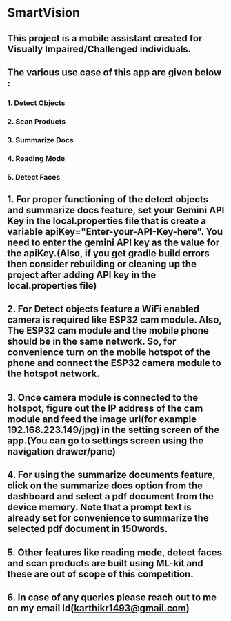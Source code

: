 # SmartVision
## This project is a mobile assistant created for Visually Impaired/Challenged individuals.
## The various use case of this app are given below :
### 1. Detect Objects   
### 2. Scan Products
### 3. Summarize Docs
### 4. Reading Mode
### 5. Detect Faces

## 1. For proper functioning of the detect objects and summarize docs feature, set your Gemini API Key in the local.properties file that is create a variable apiKey="Enter-your-API-Key-here". You need to enter the gemini API key as the value for the apiKey.(Also, if you get gradle build errors then consider rebuilding or cleaning up the project after adding API key in the local.properties file)
## 2. For Detect objects feature a WiFi enabled camera is required like ESP32 cam module. Also, The ESP32 cam module and the mobile phone should be in the same network. So, for convenience turn on the mobile hotspot of the phone and connect the ESP32 camera module to the hotspot network.
## 3. Once camera module is connected to the hotspot, figure out the IP address of the cam module and feed the image url(for example 192.168.223.149/jpg) in the setting screen of the app.(You can go to settings screen using the navigation drawer/pane)
## 4. For using the summarize documents feature, click on the summarize docs option from the dashboard and select a pdf document from the device memory. Note that a prompt text is already set for convenience to summarize the selected pdf document in 150words.
## 5. Other features like reading mode, detect faces and scan products are built using ML-kit and these are out of scope of this competition.
## 6. In case of any queries please reach out to me on my email Id(karthikr1493@gmail.com)

